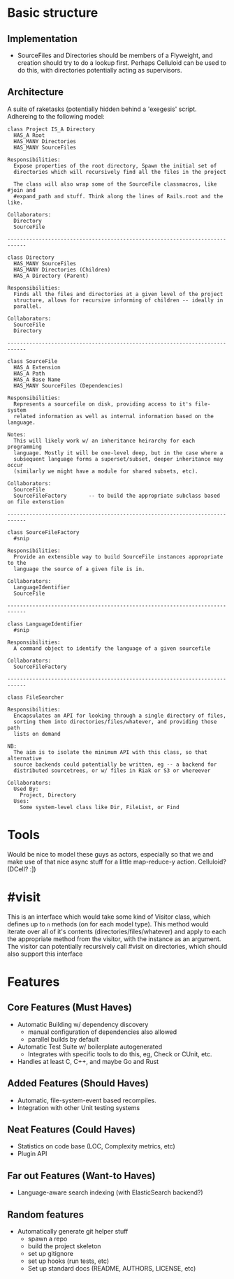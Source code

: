 # Basic structure

## Implementation 

* SourceFiles and Directories should be members of a Flyweight, and creation
  should try to do a lookup first. Perhaps Celluloid can be used to do this,
  with directories potentially acting as supervisors.

## Architecture

A suite of raketasks (potentially hidden behind a 'exegesis' script. Adhereing
to the following model:
    
    class Project IS_A Directory
      HAS_A Root
      HAS_MANY Directories
      HAS_MANY SourceFiles

    Responsibilities:
      Expose properties of the root directory, Spawn the initial set of
      directories which will recursively find all the files in the project

      The class will also wrap some of the SourceFile classmacros, like #join and
      #expand_path and stuff. Think along the lines of Rails.root and the like.

    Collaborators:
      Directory  
      SourceFile
    
    ----------------------------------------------------------------------------

    class Directory
      HAS_MANY SourceFiles
      HAS_MANY Directories (Children)
      HAS_A Directory (Parent)

    Responsibilities:
      Finds all the files and directories at a given level of the project
      structure, allows for recursive informing of children -- ideally in
      parallel. 

    Collaborators: 
      SourceFile
      Directory

    ----------------------------------------------------------------------------

    class SourceFile
      HAS_A Extension
      HAS_A Path
      HAS_A Base Name
      HAS_MANY SourceFiles (Dependencies)
      
    Responsibilities:
      Represents a sourcefile on disk, providing access to it's file-system
      related information as well as internal information based on the language.

    Notes:
      This will likely work w/ an inheritance heirarchy for each programming
      language. Mostly it will be one-level deep, but in the case where a
      subsequent language forms a superset/subset, deeper inheritance may occur
      (similarly we might have a module for shared subsets, etc).

    Collaborators:
      SourceFile
      SourceFileFactory       -- to build the appropriate subclass based on file extenstion

    ----------------------------------------------------------------------------
    
    class SourceFileFactory
      #snip

    Responsibilities:
      Provide an extensible way to build SourceFile instances appropriate to the
      language the source of a given file is in.

    Collaborators:
      LanguageIdentifier
      SourceFile

    ----------------------------------------------------------------------------

    class LanguageIdentifier
      #snip

    Responsibilities:
      A command object to identify the language of a given sourcefile

    Collaborators:
      SourceFileFactory

    ----------------------------------------------------------------------------

    class FileSearcher
      
    Responsibilities:
      Encapsulates an API for looking through a single directory of files,
      sorting them into directories/files/whatever, and providing those path
      lists on demand

    NB: 
      The aim is to isolate the minimum API with this class, so that alternative
      source backends could potentially be written, eg -- a backend for
      distributed sourcetrees, or w/ files in Riak or S3 or whereever

    Collaborators:
      Used By:
        Project, Directory
      Uses:
        Some system-level class like Dir, FileList, or Find
      

# Tools

Would be nice to model these guys as actors, especially so that we and make use
of that nice async stuff for a little map-reduce-y action. Celluloid? (DCell? :])

# #visit

This is an interface which would take some kind of Visitor class, which defines
up to `n` methods (on for each model type). This method would iterate over all
of it's contents (directories/files/whatever) and apply to each the appropriate
method from the visitor, with the instance as an argument. The visitor can
potentially recursively call #visit on directories, which should also support
this interface

# Features

## Core Features (Must Haves)

* Automatic Building w/ dependency discovery
  - manual configuration of dependencies also allowed
  - parallel builds by default
* Automatic Test Suite w/ boilerplate autogenerated
  - Integrates with specific tools to do this, eg, Check or CUnit, etc.
* Handles at least C, C++, and maybe Go and Rust

## Added Features (Should Haves)

* Automatic, file-system-event based recompiles.
* Integration with other Unit testing systems

## Neat Features (Could Haves)

* Statistics on code base (LOC, Complexity metrics, etc)
* Plugin API

## Far out Features (Want-to Haves)

* Language-aware search indexing (with ElasticSearch backend?)

## Random features 

* Automatically generate git helper stuff
  - spawn a repo
  - build the project skeleton
  - set up gitignore
  - set up hooks (run tests, etc)
  - Set up standard docs (README, AUTHORS, LICENSE, etc)

